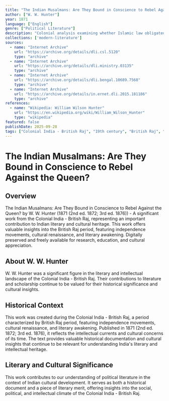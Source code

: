```yaml
---
title: "The Indian Musalmans: Are They Bound in Conscience to Rebel Against the Queen?"
author: ["W. W. Hunter"]
year: 1871
language: ["English"]
genre: ["Political Literature"]
description: "Colonial analysis examining whether Islamic law obligated Indian Muslims to rebel against British rule. Hunter's inquiry into Wahabi movements and religious loyalties reflected post-1857 anxieties about Muslim political allegiance."
collections: ['modern-literature']
sources:
  - name: "Internet Archive"
    url: "https://archive.org/details/dli.csl.5120"
    type: "archive"
  - name: "Internet Archive"
    url: "https://archive.org/details/dli.ministry.03135"
    type: "archive"
  - name: "Internet Archive"
    url: "https://archive.org/details/dli.bengal.10689.7568"
    type: "archive"
  - name: "Internet Archive"
    url: "https://archive.org/details/in.ernet.dli.2015.181186"
    type: "archive"
references:
  - name: "Wikipedia: William Wilson Hunter"
    url: "https://en.wikipedia.org/wiki/William_Wilson_Hunter"
    type: "wikipedia"
featured: false
publishDate: 2025-09-28
tags: ["Colonial India - British Raj", "19th century", "British Raj", "independence movement", "cultural renaissance", "nationalism", "literary revival", "Indian literature", "digital heritage", "public domain", "classical texts"]
---
```


# The Indian Musalmans: Are They Bound in Conscience to Rebel Against the Queen?

## Overview

The Indian Musalmans: Are They Bound in Conscience to Rebel Against the Queen? by W. W. Hunter (1871 (2nd ed. 1872; 3rd ed. 1876)) - A significant work from the Colonial India - British Raj, representing an important contribution to Indian literary and cultural heritage. This work offers valuable insights into the British Raj period, featuring independence movements, cultural renaissance, and literary awakening. Digitally preserved and freely available for research, education, and cultural appreciation.

## About W. W. Hunter

W. W. Hunter was a significant figure in the literary and intellectual landscape of the Colonial India - British Raj. Their contributions to literature and scholarship continue to be valued for their historical significance and cultural insights.

## Historical Context

This work was created during the Colonial India - British Raj, a period characterized by British Raj period, featuring independence movements, cultural renaissance, and literary awakening. Published in 1871 (2nd ed. 1872; 3rd ed. 1876), it reflects the intellectual currents and cultural concerns of its time. The text provides valuable historical documentation and cultural insights that continue to be relevant for understanding India's literary and intellectual heritage.

## Literary and Cultural Significance

This work contributes to our understanding of political literature in the context of Indian cultural development. It serves as both a historical document and a piece of literary merit, offering insights into the social, political, and intellectual climate of the Colonial India - British Raj.

